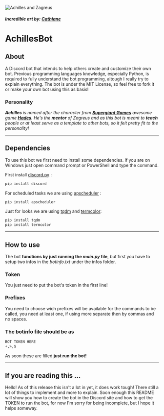 ![Achilles and Zagreus](https://images-wixmp-ed30a86b8c4ca887773594c2.wixmp.com/f/0b3d3fe1-90de-4fc6-91b5-c43cc6b8af5e/debqth5-85549e2b-5684-4196-b0e2-3058ffc84a82.jpg/v1/fill/w_852,h_938,q_70,strp/achilles_and_baby_zagreus_by_cathiane_debqth5-pre.jpg?token=eyJ0eXAiOiJKV1QiLCJhbGciOiJIUzI1NiJ9.eyJzdWIiOiJ1cm46YXBwOjdlMGQxODg5ODIyNjQzNzNhNWYwZDQxNWVhMGQyNmUwIiwiaXNzIjoidXJuOmFwcDo3ZTBkMTg4OTgyMjY0MzczYTVmMGQ0MTVlYTBkMjZlMCIsIm9iaiI6W1t7ImhlaWdodCI6Ijw9MTQxMCIsInBhdGgiOiJcL2ZcLzBiM2QzZmUxLTkwZGUtNGZjNi05MWI1LWM0M2NjNmI4YWY1ZVwvZGVicXRoNS04NTU0OWUyYi01Njg0LTQxOTYtYjBlMi0zMDU4ZmZjODRhODIuanBnIiwid2lkdGgiOiI8PTEyODAifV1dLCJhdWQiOlsidXJuOnNlcnZpY2U6aW1hZ2Uub3BlcmF0aW9ucyJdfQ.8w6VY5Oaw2W4zJIDe_b5maZy8tR6iRFyBHvWnyuo_jo)
##### Incredible art by: [Cathiane](https://www.deviantart.com/cathiane)
# <b>AchillesBot</b>
## <b>About</b>
 A Discord bot that intends to help others create and customize their own bot. Previous programming languages knowledge, especially Python, is required to fully understand the bot programming, altough I really try to explain everything. The bot is under the MIT License, so feel free to fork it or make your own bot using this as basis!
### <b>Personality</b>
<i><b>Achilles</b> is named after the character from [<b>Supergiant Games</b>](https://www.supergiantgames.com) awesome game [<b>Hades</b>](https://www.supergiantgames.com/games/hades). He's the <b>mentor</b> of Zagreus and as this bot is meant to <b>teach</b> people or at least serve as a template to other bots, so it felt pretty fit to the personality!</i>

---
## <b>Dependencies</b>
To use this bot we first need to install some dependencies. If you are on Windows just open command prompt or PowerShell and type the command.

First install [discord.py](https://discordpy.readthedocs.io/en/stable/) :
```cmd
pip install discord
```

For scheduled tasks we are using [apscheduler](https://apscheduler.readthedocs.io/en/stable/) :
```cmd
pip install apscheduler
```

Just for looks we are using [tqdm](https://pypi.org/project/tqdm/) and [termcolor](https://pypi.org/project/termcolor/):
```cmd
pip install tqdm
pip install termcolor
```

---
## <b>How to use</b>
The bot <b>functions by just running the <i>main.py</i> file</b>, but first you have to setup two infos in the <i>botinfo.txt</i> under the infos folder.

### <b>Token</b>
You just need to put the bot's token in the first line!

### <b>Prefixes</b>
You need to choose wich prefixes will be available for the commands to be called, you need at least one, if using more separate then by commas and no spaces.

### The botinfo file should be as
```txt
BOT TOKEN HERE
+,>,$
```
As soon these are filled <b>just run the bot!</b>

---
## If you are reading this ...
Hello! As of this release this isn't a lot in yet, it does work tough! There still a lot of things to implement and more to explain. Soon enough this README will show you how to create the bot in the Discord site and how to get the TOKEN to run the bot, for now I'm sorry for being incomplete, but I hope it helps someway.